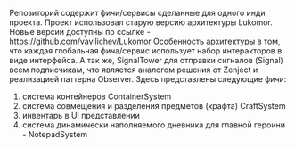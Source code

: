 Репозиторий содержит фичи/сервисы сделанные для одного инди проекта. Проект использовал старую версию архитектуры Lukomor. 
Новые версии доступны по ссылке - https://github.com/vavilichev/Lukomor
Особенность архитектуры в том, что каждая глобальная фича/сервис использует набор интеракторов в виде интерфейса. А так же, SignalTower для отправки сигналов (Signal) всем подписчикам, что является аналогом решения от Zenject и реализацией паттерна Observer.
Здесь представлены следующие фичи:
1.	система контейнеров ContainerSystem
2.	система совмещения и разделения предметов (крафта) CraftSystem
3.	инвентарь в UI представлении
4.	система динамически наполняемого дневника для главной героини - NotepadSystem

